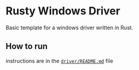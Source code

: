 # Rusty Windows Driver

Basic template for a windows driver written in Rust.

## How to run

instructions are in the [`driver/README.md`](./driver/README.md) file
